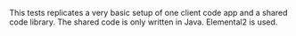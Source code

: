 This tests replicates a very basic setup of one client code app and a shared code library.
The shared code is only written in Java.
Elemental2 is used.